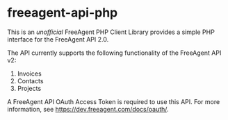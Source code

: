 freeagent-api-php
=================

This is an *unofficial* FreeAgent PHP Client Library provides a simple PHP interface for the FreeAgent API 2.0.

The API currently supports the following functionality of the FreeAgent API v2:

1. Invoices
2. Contacts
3. Projects


A FreeAgent API OAuth Access Token is required to use this API. For more information, see https://dev.freeagent.com/docs/oauth/.
